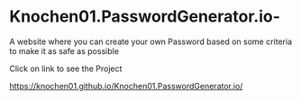 # Knochen01.PasswordGenerator.io-
A website where you can create your own Password based on some criteria to make it as safe as possible



Click on link to see the Project

 https://knochen01.github.io/Knochen01.PasswordGenerator.io/
